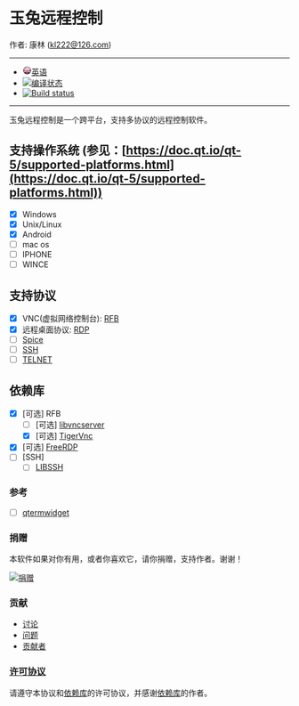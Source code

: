 # 玉兔远程控制

作者: 康林 (kl222@126.com)

-----------------------------------------------------------------------

- [<img src="Resource/Image/English.png" alt="英语" title="英语" width="16" height="16" />英语](README.md)
- [![编译状态](https://travis-ci.org/KangLin/RabbitRemoteControl.svg?branch=master)](https://travis-ci.org/KangLin/RabbitRemoteControl)
- [![Build status](https://ci.appveyor.com/api/projects/status/jai7jf3xr2vb44q8?svg=true)](https://ci.appveyor.com/project/KangLin/rabbitremotecontrol)

-----------------------------------------------------------------------

玉兔远程控制是一个跨平台，支持多协议的远程控制软件。

## 支持操作系统 (参见：[https://doc.qt.io/qt-5/supported-platforms.html](https://doc.qt.io/qt-5/supported-platforms.html))
- [x] Windows
- [x] Unix/Linux
- [x] Android
- [ ] mac os
- [ ] IPHONE
- [ ] WINCE

## 支持协议
- [x] VNC(虚拟网络控制台): [RFB](https://github.com/rfbproto/rfbproto)
- [x] 远程桌面协议: [RDP](https://github.com/FreeRDP/FreeRDP/wiki/Reference-Documentation)
- [ ] [Spice](https://www.spice-space.org/)
- [ ] [SSH]()
- [ ] [TELNET]()

## 依赖库
- [x] [可选] RFB
  + [ ] [可选] [libvncserver](https://github.com/LibVNC/libvncserver)
  + [x] [可选] [TigerVnc](https://github.com/KangLin/tigervnc)
- [x] [可选] [FreeRDP](https://github.com/FreeRDP/FreeRDP)
- [ ] [SSH]
  + [ ] [LIBSSH](https://www.libssh.org)

### 参考
- [ ] [qtermwidget](https://github.com/lxqt/qtermwidget)

### 捐赠
本软件如果对你有用，或者你喜欢它，请你捐赠，支持作者。谢谢！
 
[![捐赠](https://gitee.com/kl222/RabbitCommon/raw/master/Src/Resource/image/Contribute.png "捐赠")](https://gitee.com/kl222/RabbitCommon/raw/master/Src/Resource/image/Contribute.png "捐赠") 

### 贡献

- [讨论](https://github.com/KangLin/RabbitRemoteControl/discussions)
- [问题](https://github.com/KangLin/RabbitRemoteControl/issues)
- [贡献者](https://github.com/KangLin/RabbitRemoteControl/graphs/contributors)

### [许可协议](License.md "License.md")
请遵守本协议和[依赖库](#依赖库)的许可协议，并感谢[依赖库](#依赖库)的作者。

